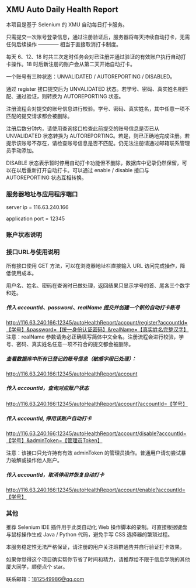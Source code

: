 ## XMU Auto Daily Health Report

本项目是基于 Selenium 的 XMU 自动每日打卡服务。

只需提交一次账号登录信息，通过注册验证后，服务器将每天持续自动打卡，无需任何后续操作 ———— 相当于直接取消打卡制度。

每天 6、12、18 时共三次定时任务会对已注册并通过验证的有效账户执行自动打卡操作。18 时后新注册的账户会从第二天开始自动打卡。

一个账号有三种状态：UNVALIDATED / AUTOREPORTING / DISABLED。

通过 register 接口提交后为 UNVALIDATED 状态。若学号、密码、真实姓名相匹配、通过验证，则转换为 AUTOREPORTING 状态。

注册流程会对提交的账号信息进行校验。学号、密码、真实姓名，其中任意一项不匹配的提交请求都会被删除。

注册后数分钟内，请使用查询接口检查此前提交的账号信息是否已从 UNVALIDATED 状态转换为 AUTOREPORTING。若是，则已正确地完成注册。若提示该账号不存在，请检查账号信息是否不匹配。仍无法注册请通过邮箱联系管理员手动添加。

DISABLE 状态表示暂时停用自动打卡功能但不删除，数据库中记录仍然保留，可以在以后重新打开自动打卡。可以通过 enable / disable 接口与 AUTOREPORTING 状态互相转换。


### 服务器地址与应用程序端口

server ip = 116.63.240.166

application port = 12345 





### 账户状态说明




### 接口URL与使用说明

所有接口使用 GET 方法，可以在浏览器地址栏直接输入 URL 访问完成操作，降低使用成本。

用户名、姓名、密码在查询时已做处理，返回结果只显示学号的首、尾各三个数字和姓。

##### 传入 accountId、password、realName 提交并创建一个新的自动打卡账号
http://116.63.240.166:12345/autoHealthReport/account/register?accountId=【学号】&password=【统一身份认证密码】&realName=【真实姓名完整汉字】
注意：realName 参数请务必正确填写简体中文全名。注册流程会进行校验，学号、密码、真实姓名任意一项不符合的提交都会被删除。

##### 查看数据库中所有已登记的账号信息（敏感字段已处理）：
http://116.63.240.166:12345/autoHealthReport/account

##### 传入 accountId，查询对应账户状态
http://116.63.240.166:12345/autoHealthReport/account?accountId=【学号】

##### 传入 accountId, 停用该账户自动打卡
http://116.63.240.166:12345/autoHealthReport/account/disable?accountId=【学号】&adminToken=【管理员Token】

注意：该接口只允许持有有效 adminToken 的管理员操作。普通用户请勿尝试暴力破解或操作他人账户。

##### 传入 accountId，取消停用并恢复自动打卡
http://116.63.240.166:12345/autoHealthReport/account/enable?accountId=【学号】






### 其他

推荐 Selenium IDE 插件用于此类自动化 Web 操作脚本的录制。可直接根据键盘与鼠标操作生成 Java / Python 代码，避免手写 CSS 选择器的繁琐过程。

本服务稳定性无法严格保证，请注册的用户关注班群通告并自行验证打卡效果。

如果你觉得这个项目确实帮你节省了时间和精力，请推荐给不限于信息学院的其他厦大同学，顺便点个 star。

联系邮箱：1812549986@qq.com
